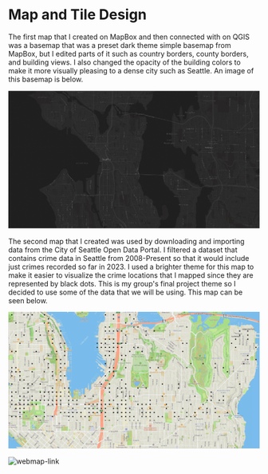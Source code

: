 # Map and Tile Design

The first map that I created on MapBox and then connected with on QGIS was a basemap that was a preset dark theme simple basemap from MapBox, but I edited parts of it such as country borders, county borders, and building views. I also changed the opacity of the building colors to make it more visually pleasing to a dense city such as Seattle. An image of this basemap is below.

![](/assets/basemap.png)

The second map that I created was used by downloading and importing data from the City of Seattle Open Data Portal. I filtered a dataset that contains crime data in Seattle from 2008-Present so that it would include just crimes recorded so far in 2023. I used a brighter theme for this map to make it easier to visualize the crime locations that I mapped since they are represented by black dots. This is my group's final project theme so I decided to use some of the data that we will be using. This map can be seen below.

![](/assets/crimesmap.png)

![webmap-link](https://rwhite02.github.io/Map-Design/)
